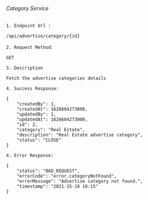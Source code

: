 ###### Category Service ######
`1. Endpoint Url :`
```
/api/advertise/category/{id}
```
`2. Request Method`:
```
GET
```
`3. Description`
```
Fetch the advertise categories details
```
`4. Success Response:`
```
{
    "createdBy": 1,
    "createdAt": 1626604273000,
    "updatedBy": 1,
    "updatedAt": 1626604273000,
    "id": 2,
    "category": "Real Estate",
    "description": "Real Estate advertise category",
    "status": "CLOSE"
}
```

`4. Error Response:`
```
{
    "status": "BAD_REQUEST",
    "errorCode": "error.categoryNotFound",
    "errorMessage": "Advertise category not found.",
    "timestamp": "2021-15-18 18:15"
}
```

